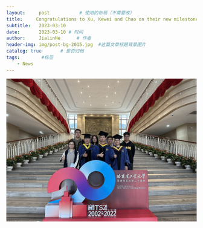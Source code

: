 ```yaml
---
layout:     post           # 使用的布局（不需要改）
title:     Congratulations to Xu, Kewei and Chao on their new milestone! Best wishes for their continued success and happiness. # 标题
subtitle:   2023-03-10
date:       2023-03-10 # 时间
author:     JialinHe      # 作者
header-img: img/post-bg-2015.jpg  #这篇文章标题背景图片
catalog: true       # 是否归档
tags:        #标签
    - News
---
```

<img src="/img/picsInURL/2022_Graduates.jpg" alt="2022graduates">
